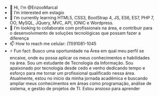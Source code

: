- 👋 Hi, I’m @EnzooMarcal
- 👀 I’m interested em estagio
- 🌱 I’m currently learning  HTML5, CSS3, BootStrap 4, JS, ES6, ES7, PHP 7, OO, MySQL, JQuery, MVC, API, IONIC e Wordpress.
- 💞️ I’m looking to collaborate  com profissionais
na área, e contribuir para o desenvolvimento de soluções tecnológicas que possam fazer a
diferença
- 📫 How to reach me celular: (11)91081-1045
- ⚡ Fun fact: Busco uma oportunidade na Área em qual meu perfil se encaixe, onde eu possa aplicar os
meus conhecimentos e habilidades na área. Sou um estudante de Tecnologia da Informação.
Sou apaixonado por tecnologia desde cedo e venho dedicando tempo e esforço para me tornar
um profissional qualificado nessa área. Atualmente, estou no início da minha jornada
acadêmica e buscando ampliar meus conhecimentos em áreas como programação, análise de
sistema, e gestão de projetos de TI. Estou ansioso para aprender

<!---
EnzooMarcal/EnzooMarcal is a ✨ special ✨ repository because its `README.md` (this file) appears on your GitHub profile.
You can click the Preview link to take a look at your changes.
--->
